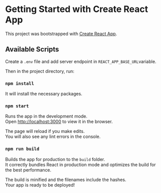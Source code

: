 # Getting Started with Create React App

This project was bootstrapped with [Create React App](https://github.com/facebook/create-react-app).

## Available Scripts

Create a `.env` file and add server endpoint in `REACT_APP_BASE_URL`variable. 

Then in the project directory, run:

### `npm install`

It will install the necessary packages.


### `npm start`

Runs the app in the development mode.\
Open [http://localhost:3000](http://localhost:3000) to view it in the browser.

The page will reload if you make edits.\
You will also see any lint errors in the console.


### `npm run build`

Builds the app for production to the `build` folder.\
It correctly bundles React in production mode and optimizes the build for the best performance.

The build is minified and the filenames include the hashes.\
Your app is ready to be deployed!